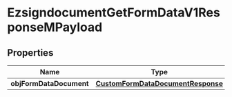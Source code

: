 
# EzsigndocumentGetFormDataV1ResponseMPayload

## Properties
Name | Type | Description | Notes
------------ | ------------- | ------------- | -------------
**objFormDataDocument** | [**CustomFormDataDocumentResponse**](CustomFormDataDocumentResponse.md) |  | 



